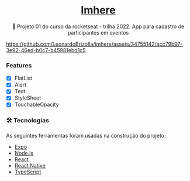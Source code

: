 <h1 align="center">
    <a href="https://pt-br.reactjs.org/">Imhere</a>
</h1>
<p align="center">🚀 Projeto 01 do curso da rocketseat - trilha 2022.
App para cadastro de participantes em eventos
</p>

https://github.com/LeonardoBrizolla/imhere/assets/34755142/acc79b97-3e92-46ed-b0c7-b45981ebd1c5

### Features

- [x] FlatList
- [x] Alert
- [x] Text
- [x] StyleSheet
- [x] TouchableOpacity

### 🛠 Tecnologias

As seguintes ferramentas foram usadas na construção do projeto:

- [Expo](https://expo.io/)
- [Node.js](https://nodejs.org/en/)
- [React](https://pt-br.reactjs.org/)
- [React Native](https://reactnative.dev/)
- [TypeScript](https://www.typescriptlang.org/)
